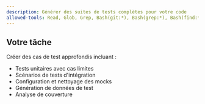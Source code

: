 ```yaml
---
description: Générer des suites de tests complètes pour votre code
allowed-tools: Read, Glob, Grep, Bash(git:*), Bash(grep:*), Bash(find:*), Bash(npm:*), Bash(go:*), Bash(pytest:*), Bash(jest:*), Bash(mvn:*), Write, Edit
---
```


## Votre tâche

Créer des cas de test approfondis incluant :
- Tests unitaires avec cas limites
- Scénarios de tests d'intégration
- Configuration et nettoyage des mocks
- Génération de données de test
- Analyse de couverture
